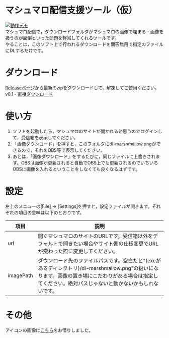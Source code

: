 # マシュマロ配信支援ツール（仮）
[![動作デモ](https://drive.google.com/uc?id=1RtjFXpPMXOGBBnpf1xxfLRBn6WLj85d1)](https://www.youtube.com/watch?v=QxS2tCDDrvk)  
マシュマロ配信で，ダウンロードフォルダがマシュマロの画像で埋まる・画像を扱うのが面倒といった問題を軽減してくれるツールです。  
やることは，このソフト上で行われるダウンロードを問答無用で指定のファイルにDLするだけです。  

# ダウンロード
[Releaseページ](https://github.com/hantabaru1014/marshmallow-obs-assistant/releases)から最新のzipをダウンロードして，解凍してご使用ください。  
v0.1 - [直接ダウンロード](https://github.com/hantabaru1014/marshmallow-obs-assistant/releases/download/v0.1/marshmallow-obs-assistant_v0.1.zip)

# 使い方
1. ソフトを起動したら，マシュマロのサイトが開かれると思うのでログインして，受信箱を表示してください。
2. 「画像ダウンロード」を押すと，このフォルダにdl-marshmallow.pngができるので，それをOBS等で表示してください。
3. あとは，「画像ダウンロード」をするたびに，同じファイルに上書きされます。OBSは画像が更新されると自動でOBS上でも更新されるのでいちいちOBSに画像を入れるということをしなくても良くなるはずです。


# 設定
左上のメニューの[File] → [Settings]を押すと，設定ファイルが開きます。それぞれの項目の意味は以下のとおりです。

項目 | 説明
--- | ---
url       | 開くマシュマロのサイトのURLです。受信箱以外をデフォルトで開きたい場合やサイト側の仕様変更でURLが変わった際に変更してください。
imagePath | ダウンロード先のファイルパスです。空白だと"(exeがあるディレクトリ)/dl-marshmallow.png"の扱いになります。画像の置き場にこだわりがある場合は指定してください。絶対パスじゃないと動かないかもしれないです。

# その他
アイコンの画像は[こちら](https://www.stockio.com/free-icon/toasted-marshmallows)をお借りしました。
